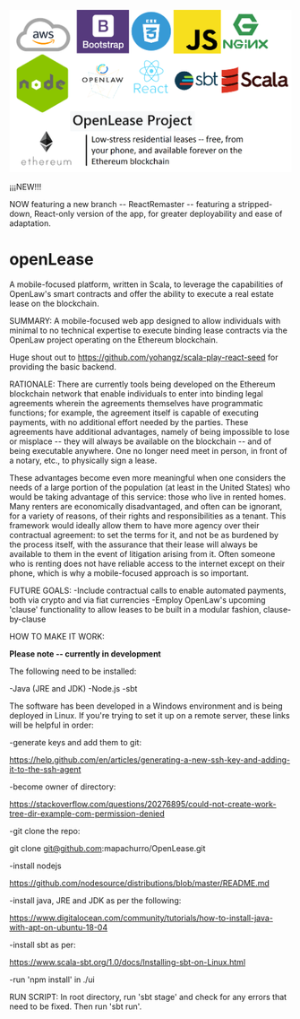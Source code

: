 ![alt text](https://github.com/mapachurro/OpenLease/blob/master/Presentation%20Screen.png)

¡¡¡NEW!!!

NOW featuring a new branch -- ReactRemaster -- featuring a stripped-down, React-only version of the app, for greater deployability and ease of adaptation.

# openLease
A mobile-focused platform, written in Scala, to leverage the capabilities of OpenLaw's smart contracts and offer the ability to execute a real estate lease on the blockchain.

SUMMARY:
A mobile-focused web app designed to allow individuals with minimal to no technical expertise to execute binding lease contracts via the OpenLaw project operating on the Ethereum blockchain. 

Huge shout out to https://github.com/yohangz/scala-play-react-seed for providing the basic backend.

RATIONALE:
There are currently tools being developed on the Ethereum blockchain network that enable individuals to enter into binding legal agreements wherein the agreements themselves have programmatic functions; for example, the agreement itself is capable of executing payments, with no additional effort needed by the parties. These agreements have additional advantages, namely of being impossible to lose or misplace -- they will always be available on the blockchain -- and of being executable anywhere. One no longer need meet in person, in front of a notary, etc., to physically sign a lease.

These advantages become even more meaningful when one considers the needs of a large portion of the population (at least in the United States) who would be taking advantage of this service: those who live in rented homes. Many renters are economically disadvantaged, and often can be ignorant, for a variety of reasons, of their rights and responsibilities as a tenant. This framework would ideally allow them to have more agency over their contractual agreement: to set the terms for it, and not be as burdened by the process itself, with the assurance that their lease will always be available to them in the event of litigation arising from it. Often someone who is renting does not have reliable access to the internet except on their phone, which is why a mobile-focused approach is so important.

FUTURE GOALS:
-Include contractual calls to enable automated payments, both via crypto and via fiat currencies
-Employ OpenLaw's upcoming 'clause' functionality to allow leases to be built in a modular fashion, clause-by-clause

HOW TO MAKE IT WORK:

**Please note -- currently in development**

The following need to be installed:

-Java (JRE and JDK)
-Node.js
-sbt

The software has been developed in a Windows environment and is being deployed in Linux. If you're trying to set it up on a remote server, these links will be helpful in order:

-generate keys and add them to git:

https://help.github.com/en/articles/generating-a-new-ssh-key-and-adding-it-to-the-ssh-agent

-become owner of directory:

https://stackoverflow.com/questions/20276895/could-not-create-work-tree-dir-example-com-permission-denied

-git clone the repo:

git clone git@github.com:mapachurro/OpenLease.git

-install nodejs

https://github.com/nodesource/distributions/blob/master/README.md

-install java, JRE and JDK as per the following:

https://www.digitalocean.com/community/tutorials/how-to-install-java-with-apt-on-ubuntu-18-04

-install sbt as per:

https://www.scala-sbt.org/1.0/docs/Installing-sbt-on-Linux.html

-run 'npm install' in ./ui


RUN SCRIPT:
In root directory, run 'sbt stage' and check for any errors that need to be fixed. Then run 'sbt run'.
